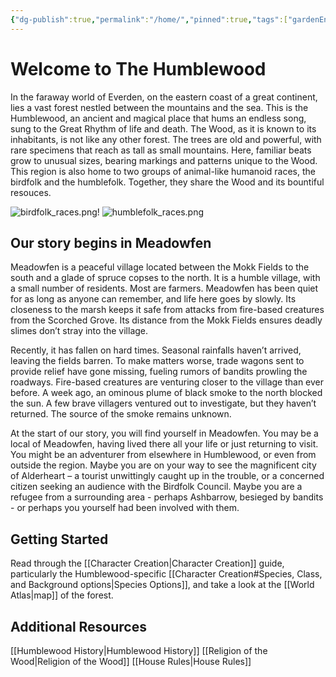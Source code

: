 ```yaml
---
{"dg-publish":true,"permalink":"/home/","pinned":true,"tags":["gardenEntry"]}
---
```


# Welcome to The Humblewood

In the faraway world of Everden, on the eastern coast of a great continent, lies a vast forest nestled between the mountains and the sea. This is the Humblewood, an ancient and magical place that hums an endless song, sung to the Great Rhythm of life and death. The Wood, as it is known to its inhabitants, is not like any other forest. The trees are old and powerful, with rare specimens that reach as tall as small mountains. Here, familiar beats grow to unusual sizes, bearing markings and patterns unique to the Wood. This region is also home to two groups of animal-like humanoid races, the birdfolk and the humblefolk. Together, they share the Wood and its bountiful resouces.


![birdfolk_races.png](/img/user/assets/birdfolk_races.png)!
![humblefolk_races.png](/img/user/assets/humblefolk_races.png)


## Our story begins in Meadowfen

Meadowfen is a peaceful village located between the Mokk Fields to the south and a glade of spruce copses to the north. It is a humble village, with a small number of residents. Most are farmers. Meadowfen has been quiet for as long as anyone can remember, and life here goes by slowly. Its closeness to the marsh keeps it safe from attacks from fire-based creatures from the Scorched Grove. Its distance from the Mokk Fields ensures deadly slimes don’t stray into the village.

Recently, it has fallen on hard times. Seasonal rainfalls haven’t arrived, leaving the fields barren. To make matters worse, trade wagons sent to provide relief have gone missing, fueling rumors of bandits prowling the roadways. Fire-based creatures are venturing closer to the village than ever before. A week ago, an ominous plume of black smoke to the north blocked the sun. A few brave villagers ventured out to investigate, but they haven’t returned. The source of the smoke remains unknown.

At the start of our story, you will find yourself in Meadowfen. You may be a local of Meadowfen, having lived there all your life or just returning to visit. You might be an adventurer from elsewhere in Humblewood, or even from outside the region. Maybe you are on your way to see the magnificent city of Alderheart – a tourist unwittingly caught up in the trouble, or a concerned citizen seeking an audience with the Birdfolk Council. Maybe you are a refugee from a surrounding area - perhaps Ashbarrow, besieged by bandits - or perhaps you yourself had been involved with them. 

## Getting Started

Read through the [[Character Creation\|Character Creation]] guide, particularly the Humblewood-specific [[Character Creation#Species, Class, and Background options\|Species Options]], and take a look at the [[World Atlas\|map]] of the forest. 

## Additional Resources
[[Humblewood History\|Humblewood History]]
[[Religion of the Wood\|Religion of the Wood]]
[[House Rules\|House Rules]]

